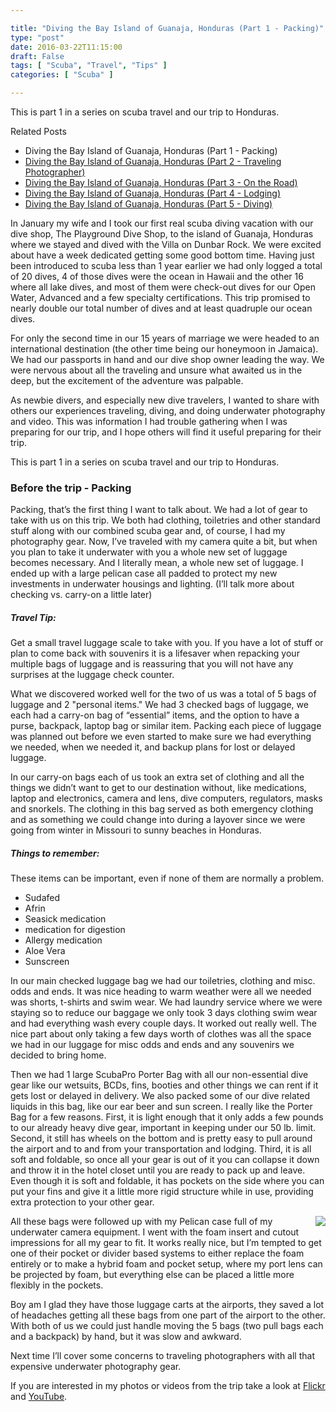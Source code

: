 ```yaml
---

title: "Diving the Bay Island of Guanaja, Honduras (Part 1 - Packing)"
type: "post"
date: 2016-03-22T11:15:00
draft: False
tags: [ "Scuba", "Travel", "Tips" ]
categories: [ "Scuba" ]

---
```


<p>This is part 1 in a series on scuba travel and our trip to Honduras.</p>  <p>Related Posts</p>  <ul>   <li>Diving the Bay Island of Guanaja, Honduras (Part 1 - Packing)</li>    <li><a href="http://duanenewman.net/blog/post/2016/03/28/Diving-the-Bay-Island-of-Guanaja-Honduras-(Part-2-Traveling-Photographer).aspx">Diving the Bay Island of Guanaja, Honduras (Part 2 - Traveling Photographer)</a> </li>    <li><a href="http://duanenewman.net/blog/post/2016/04/04/Diving-the-Bay-Island-of-Guanaja-Honduras-(Part-3-On-the-Road).aspx">Diving the Bay Island of Guanaja, Honduras (Part 3 - On the Road)</a> </li>    <li><a href="http://duanenewman.net/blog/post/2016/04/11/Diving-the-Bay-Island-of-Guanaja-Honduras-(Part-4-Lodging).aspx">Diving the Bay Island of Guanaja, Honduras (Part 4 - Lodging)</a> </li>    <li><a href="http://duanenewman.net/blog/post/2016/04/18/Diving-the-Bay-Island-of-Guanaja-Honduras-(Part-5-Diving).aspx">Diving the Bay Island of Guanaja, Honduras (Part 5 - Diving)</a> </li> </ul>
<p>In January my wife and I took our first real scuba diving vacation with our dive shop, The Playground Dive Shop, to the island of Guanaja, Honduras where we stayed and dived with the Villa on Dunbar Rock. We were excited about have a week dedicated getting some good bottom time. Having just been introduced to scuba less than 1 year earlier we had only logged a total of 20 dives, 4 of those dives were the ocean in Hawaii and the other 16 where all lake dives, and most of them were check-out dives for our Open Water, Advanced and a few specialty certifications. This trip promised to nearly double our total number of dives and at least quadruple our ocean dives.</p>  <p>For only the second time in our 15 years of marriage we were headed to an international destination (the other time being our honeymoon in Jamaica). We had our passports in hand and our dive shop owner leading the way. We were nervous about all the traveling and unsure what awaited us in the deep, but the excitement of the adventure was palpable.</p>  <p>As newbie divers, and especially new dive travelers, I wanted to share with others our experiences traveling, diving, and doing underwater photography and video. This was information I had trouble gathering when I was preparing for our trip, and I hope others will find it useful preparing for their trip.</p>  <p>This is part 1 in a series on scuba travel and our trip to Honduras.</p>  <h3>Before the trip - Packing</h3>  <p>Packing, that’s the first thing I want to talk about. We had a lot of gear to take with us on this trip. We both had clothing, toiletries and other standard stuff along with our combined scuba gear and, of course, I had my photography gear. Now, I’ve traveled with my camera quite a bit, but when you plan to take it underwater with you a whole new set of luggage becomes necessary. And I literally mean, a whole new set of luggage. I ended up with a large pelican case all padded to protect my new investments in underwater housings and lighting. (I’ll talk more about checking vs. carry-on a little later)</p>  <div class="asside-right">   <h5>Travel Tip:</h5>    <p>Get a small travel luggage scale to take with you. If you have a lot of stuff or plan to come back with souvenirs it is a lifesaver when repacking your multiple bags of luggage and is reassuring that you will not have any surprises at the luggage check counter.</p> </div>  <p>What we discovered worked well for the two of us was a total of 5 bags of luggage and 2 "personal items." We had 3 checked bags of luggage, we each had a carry-on bag of “essential” items, and the option to have a purse, backpack, laptop bag or similar item. Packing each piece of luggage was planned out before we even started to make sure we had everything we needed, when we needed it, and backup plans for lost or delayed luggage.</p>  <p>In our carry-on bags each of us took an extra set of clothing and all the things we didn’t want to get to our destination without, like medications, laptop and electronics, camera and lens, dive computers, regulators, masks and snorkels. The clothing in this bag served as both emergency clothing and as something we could change into during a layover since we were going from winter in Missouri to sunny beaches in Honduras.</p>  <div class="asside-left">   <h5>Things to remember:</h5>    <p>These items can be important, even if none of them are normally a problem.</p>    <ul>     <li>Sudafed </li>      <li>Afrin </li>      <li>Seasick medication </li>      <li>medication for digestion </li>      <li>Allergy medication </li>      <li>Aloe Vera </li>      <li>Sunscreen </li>   </ul> </div>  <p>In our main checked luggage bag we had our toiletries, clothing and misc. odds and ends. It was nice heading to warm weather were all we needed was shorts, t-shirts and swim wear. We had laundry service where we were staying so to reduce our baggage we only took 3 days clothing swim wear and had everything wash every couple days. It worked out really well. The nice part about only taking a few days worth of clothes was all the space we had in our luggage for misc odds and ends and any souvenirs we decided to bring home.</p>  <p>Then we had 1 large ScubaPro Porter Bag with all our non-essential dive gear like our wetsuits, BCDs, fins, booties and other things we can rent if it gets lost or delayed in delivery. We also packed some of our dive related liquids in this bag, like our ear beer and sun screen. I really like the Porter Bag for a few reasons. First, it is light enough that it only adds a few pounds to our already heavy dive gear, important in keeping under our 50 lb. limit. Second, it still has wheels on the bottom and is pretty easy to pull around the airport and to and from your transportation and lodging. Third, it is all soft and foldable, so once all your gear is out of it you can collapse it down and throw it in the hotel closet until you are ready to pack up and leave. Even though it is soft and foldable, it has pockets on the side where you can put your fins and give it a little more rigid structure while in use, providing extra protection to your other gear.</p>  
<img style="float:right; max-width:33%; margin-left: 5px;" src="/blog/image.axd?picture=%2f2016%2f03%2fInstagramCapture_f7e23f42-729e-470d-b6a8-b6f6be2965de.jpg">
<p>All these bags were followed up with my Pelican case full of my underwater camera equipment. I went with the foam insert and cutout impressions for all my gear to fit. It works really nice, but I’m tempted to get one of their pocket or divider based systems to either replace the foam entirely or to make a hybrid foam and pocket setup, where my port lens can be projected by foam, but everything else can be placed a little more flexibly in the pockets. </p>  <p>Boy am I glad they have those luggage carts at the airports, they saved a lot of headaches getting all these bags from one part of the airport to the other. With both of us we could just handle moving the 5 bags (two pull bags each and a backpack) by hand, but it was slow and awkward.</p>  <div class="fixed"></div>  <p>Next time I’ll cover some concerns to traveling photographers with all that expensive underwater photography gear.</p>
<p>If you are interested in my photos or videos from the trip take a look at <a href="https://www.flickr.com/photos/duane_newman/albums/72157663757529681" target="_blank">Flickr</a> and <a href="https://www.youtube.com/playlist?list=PLSyl1r1zgegfeOijvvL5ttXiS1sEW9Btm" target="_blank">YouTube</a>.</p>
